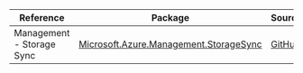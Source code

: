 | Reference | Package | Source |
|---|---|---|
|Management - Storage Sync|[Microsoft.Azure.Management.StorageSync](https://www.nuget.org/packages/Microsoft.Azure.Management.StorageSync)|[GitHub](https://github.com/Azure/azure-sdk-for-net)|
